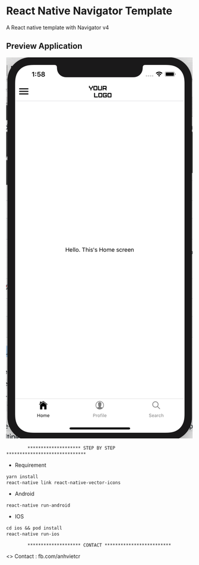 # React Native Navigator Template
A React native template with Navigator v4

Preview  Application
------------------------------------------
[![GitHub release](screen-shot.png)](preview)

            ******************** STEP BY STEP ******************************
+ Requirement
```
yarn install
react-native link react-native-vector-icons
```

+ Android
```
react-native run-android
```

+ IOS
```
cd ios && pod install
react-native run-ios
```


            ******************** CONTACT *************************

<> Contact              : fb.com/anhvietcr
